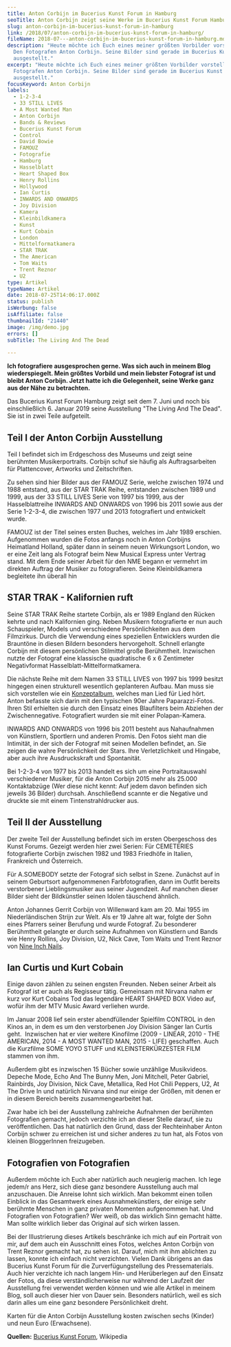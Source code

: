 ```yaml
---
title: Anton Corbijn im Bucerius Kunst Forum in Hamburg
seoTitle: Anton Corbijn zeigt seine Werke im Bucerius Kunst Forum Hamburg
slug: anton-corbijn-im-bucerius-kunst-forum-in-hamburg
link: /2018/07/anton-corbijn-im-bucerius-kunst-forum-in-hamburg/
fileName: 2018-07---anton-corbijn-im-bucerius-kunst-forum-in-hamburg.md
description: "Heute möchte ich Euch eines meiner größten Vorbilder vorstellen:
  Den Fotografen Anton Corbijn. Seine Bilder sind gerade im Bucerius Kunst Forum
  ausgestellt."
excerpt: "Heute möchte ich Euch eines meiner größten Vorbilder vorstellen: Den
  Fotografen Anton Corbijn. Seine Bilder sind gerade im Bucerius Kunst Forum
  ausgestellt."
focusKeyword: Anton Corbijn
labels:
  - 1-2-3-4
  - 33 STILL LIVES
  - A Most Wanted Man
  - Anton Corbijn
  - Bands & Reviews
  - Bucerius Kunst Forum
  - Control
  - David Bowie
  - FAMOUZ
  - Fotografie
  - Hamburg
  - Hasselblatt
  - Heart Shaped Box
  - Henry Rollins
  - Hollywood
  - Ian Curtis
  - INWARDS AND ONWARDS
  - Joy Division
  - Kamera
  - Kleinbildkamera
  - Kunst
  - Kurt Cobain
  - London
  - Mittelformatkamera
  - STAR TRAK
  - The American
  - Tom Waits
  - Trent Reznor
  - U2
type: Artikel
typeName: Artikel
date: 2018-07-25T14:06:17.000Z
status: publish
isWerbung: false
isAffiliate: false
thumbnailId: "21440"
image: /img/demo.jpg
errors: []
subTitle: The Living And The Dead
  
---
```


**Ich fotografiere ausgesprochen gerne. Was sich auch in meinem Blog
wiederspiegelt. Mein größtes Vorbild und mein liebster Fotograf ist und bleibt
Anton Corbijn. Jetzt hatte ich die Gelegenheit, seine Werke ganz aus der Nähe zu
betrachten.**

Das Bucerius Kunst Forum Hamburg zeigt seit dem 7. Juni und noch bis
einschließlich 6. Januar 2019 seine Ausstellung "The Living And The Dead". Sie
ist in zwei Teile aufgeteilt.

## Teil I der Anton Corbijn Ausstellung

Teil I befindet sich im Erdgeschoss des Museums und zeigt seine berühmten
Musikerportraits. Corbijn schuf sie häufig als Auftragsarbeiten für
Plattencover, Artworks und Zeitschriften.

Zu sehen sind hier Bilder aus der FAMOUZ Serie, welche zwischen 1974 und 1988
entstand, aus der STAR TRAK Reihe, entstanden zwischen 1989 und 1999, aus der 33
STILL LIVES Serie von 1997 bis 1999, aus der Hasselblattreihe INWARDS AND
ONWARDS von 1996 bis 2011 sowie aus der Serie 1-2-3-4, die zwischen 1977 und
2013 fotografiert und entwickelt wurde.

FAMOUZ ist der Titel seines ersten Buches, welches im Jahr 1989 erschien.
Aufgenommen wurden die Fotos anfangs noch in Anton Corbijns Heimatland Holland,
später dann in seinem neuen Wirkungsort London, wo er eine Zeit lang als
Fotograf beim New Musical Express unter Vertrag stand. Mit dem Ende seiner
Arbeit für den NME begann er vermehrt im direkten Auftrag der Musiker zu
fotografieren. Seine Kleinbildkamera begleitete ihn überall hin

## STAR TRAK - Kalifornien ruft

Seine STAR TRAK Reihe startete Corbijn, als er 1989 England den Rücken kehrte
und nach Kalifornien ging. Neben Musikern fotografierte er nun auch
Schauspieler, Models und verschiedene Persönlichkeiten aus dem Filmzirkus. Durch
die Verwendung eines speziellen Entwicklers wurden die Brauntöne in diesen
Bildern besonders hervorgeholt. Schnell erlangte Corbijn mit diesem persönlichen
Stilmittel große Berühmtheit. Inzwischen nutzte der Fotograf eine klassische
quadratische 6 x 6 Zentimeter Negativformat Hasselblatt-Mittelformatkamera.

Die nächste Reihe mit dem Namen 33 STILL LIVES von 1997 bis 1999 besitzt
hingegen einen strukturell wesentlich geplanteren Aufbau. Man muss sie sich
vorstellen wie ein [Konzeptalbum](/2012/09/muse-the-second-law-ist-da/), welches
man Lied für Lied hört. Anton befasste sich darin mit den typischen 90er Jahre
Paparazzi-Fotos. Ihren Stil erhielten sie durch den Einsatz eines Blaufilters
beim Abziehen der Zwischennegative. Fotografiert wurden sie mit einer
Polapan-Kamera.

INWARDS AND ONWARDS von 1996 bis 2011 besteht aus Nahaufnahmen von Künstlern,
Sportlern und anderen Promis. Den Fotos sieht man die Intimität, in der sich der
Fotograf mit seinen Modellen befindet, an. Sie zeigen die wahre Persönlichkeit
der Stars. Ihre Verletzlichkeit und Hingabe, aber auch ihre Ausdruckskraft und
Spontanität.

Bei 1-2-3-4 von 1977 bis 2013 handelt es sich um eine Portraitauswahl
verschiedener Musiker, für die Anton Corbijn 2015 mehr als 25.000 Kontaktabzüge
(Wer diese nicht kennt: Auf jedem davon befinden sich jeweils 36 Bilder)
durchsah. Anschließend scannte er die Negative und druckte sie mit einem
Tintenstrahldrucker aus.

## Teil II der Ausstellung

Der zweite Teil der Ausstellung befindet sich im ersten Obergeschoss des Kunst
Forums. Gezeigt werden hier zwei Serien: Für CEMETERIES fotografierte Corbijn
zwischen 1982 und 1983 Friedhöfe in Italien, Frankreich und Österreich.

Für A.SOMEBODY setzte der Fotograf sich selbst in Szene. Zunächst auf in seinem
Geburtsort aufgenommenen Farbfotografien, dann im Outfit bereits verstorbener
Lieblingsmusiker aus seiner Jugendzeit. Auf manchen dieser Bilder sieht der
Bildkünstler seinen Idolen täuschend ähnlich.

Anton Johannes Gerrit Corbijn von Willenward kam am 20. Mai 1955 im
Niederländischen Strijn zur Welt. Als er 19 Jahre alt war, folgte der Sohn eines
Pfarrers seiner Berufung und wurde Fotograf. Zu besonderer Berühmtheit gelangte
er durch seine Aufnahmen von Künstlern und Bands wie Henry Rollins, Joy
Division, U2, Nick Cave, Tom Waits und Trent Reznor von
[Nine Inch Nails](/tag/nine-inch-nails/).

## Ian Curtis und Kurt Cobain

Einige davon zählen zu seinen engsten Freunden. Neben seiner Arbeit als Fotograf
ist er auch als Regisseur tätig. Gemeinsam mit Nirvana nahm er kurz vor Kurt
Cobains Tod das legendäre HEART SHAPED BOX Video auf, wofür ihm der MTV Music
Award verliehen wurde.

Im Januar 2008 lief sein erster abendfüllender Spielfilm CONTROL in den Kinos
an, in dem es um den verstorbenen Joy Division Sänger Ian Curtis geht. 
Inzwischen hat er vier weitere Kinofilme (2009 - LINEAR, 2010 - THE AMERICAN,
2014 - A MOST WANTED MAN, 2015 - LIFE) geschaffen. Auch die Kurzfilme SOME YOYO
STUFF und KLEINSTERKÜRZESTER FILM stammen von ihm.

Außerdem gibt es inzwischen 15 Bücher sowie unzählige Musikvideos. Depeche Mode,
Echo And The Bunny Men, Joni Mitchell, Peter Gabriel, Rainbirds, Joy Division,
Nick Cave, Metallica, Red Hot Chili Peppers, U2, At The Drive In und natürlich
Nirvana sind nur einige der Größen, mit denen er in diesem Bereich bereits
zusammengearbeitet hat.

Zwar habe ich bei der Ausstellung zahlreiche Aufnahmen der berühmten Fotografien
gemacht, jedoch verzichte ich an dieser Stelle darauf, sie zu veröffentlichen.
Das hat natürlich den Grund, dass der Rechteinhaber Anton Corbijn schwer zu
erreichen ist und sicher anderes zu tun hat, als Fotos von kleinen BloggerInnen
freizugeben.

## Fotografien von Fotografien

Außerdem möchte ich Euch aber natürlich auch neugierig machen. Ich lege jedem/r
ans Herz, sich diese ganz besondere Ausstellung auch mal anzuschauen. Die
Anreise lohnt sich wirklich. Man bekommt einen tollen Einblick in das Gesamtwerk
eines Ausnahmekünstlers, der einige sehr berühmte Menschen in ganz privaten
Momenten aufgenommen hat. Und Fotografien von Fotografien? Wer weiß, ob das
wirklich Sinn gemacht hätte. Man sollte wirklich lieber das Original auf sich
wirken lassen.

Bei der Illustrierung dieses Artikels beschränke ich mich auf ein Portrait von
mir, auf dem auch ein Ausschnitt eines Fotos, welches Anton Corbijn von Trent
Reznor gemacht hat, zu sehen ist. Darauf, mich mit ihm ablichten zu lassen,
konnte ich einfach nicht verzichten. Vielen Dank übrigens an das Bucerius Kunst
Forum für die Zurverfügungstellung des Pressematerials. Auch hier verzichte ich
nach langem Hin- und Herüberlegen auf den Einsatz der Fotos, da diese
verständlicherweise nur während der Laufzeit der Ausstellung frei verwendet
werden können und wie alle Artikel in meinem Blog, soll auch dieser hier von
Dauer sein. Besonders natürlich, weil es sich darin alles um eine ganz besondere
Persönlichkeit dreht.

Karten für die Anton Corbijn Ausstellung kosten zwischen sechs (Kinder) und neun
Euro (Erwachsene).

**Quellen:** [Bucerius Kunst Forum](https://www.buceriuskunstforum.de/),
Wikipedia

  